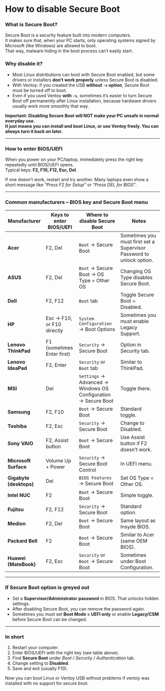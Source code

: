 # How to disable Secure Boot

### What is Secure Boot?
Secure Boot is a security feature built into modern computers.  
It makes sure that, when your PC starts, only operating systems signed by Microsoft (like Windows) are allowed to boot.  
That way, malware hiding in the boot process can’t easily start.

### Why disable it?
- Most Linux distributions can boot with Secure Boot enabled, but some drivers or installers **don’t work properly** unless Secure Boot is disabled.  
- With Ventoy: if you created the USB **without `-s` option**, Secure Boot must be turned off to boot.  
- Even if you used Ventoy **with `-s`**, sometimes it’s easier to turn Secure Boot off permanently after Linux installation, because hardware drivers usually work more smoothly that way.

**Important: Disabling Secure Boot will NOT make your PC unsafe in normal everyday use.**  
**It just means you can install and boot Linux, or use Ventoy freely. You can always turn it back on later.**

---

### How to enter BIOS/UEFI
When you power on your PC/laptop, immediately press the right key repeatedly until BIOS/UEFI opens.  
Typical keys: **F2, F10, F12, Esc, Del**.  

If one doesn’t work, restart and try another. Many laptops even show a short message like *“Press F2 for Setup”* or *“Press DEL for BIOS”*.

---

### Common manufacturers – BIOS key and Secure Boot menu

| Manufacturer        | Keys to enter BIOS/UEFI                           | Where to disable Secure Boot                                             | Notes                                                                 |
|---------------------|---------------------------------------------------|--------------------------------------------------------------------------|-----------------------------------------------------------------------|
| **Acer**           | F2, Del                                           | `Boot` → Secure Boot                                                     | Sometimes you must first set a Supervisor Password to unlock option.   |
| **ASUS**           | F2, Del                                           | `Boot` → Secure Boot → OS Type = Other OS                                | Changing OS Type disables Secure Boot.                                |
| **Dell**           | F2, F12                                           | `Boot` tab                                                               | Toggle Secure Boot = Disabled.                                        |
| **HP**             | Esc → F10, or F10 directly                        | `System Configuration` → Boot Options                                    | Sometimes you must enable Legacy Support.                             |
| **Lenovo ThinkPad**| F1 (sometimes Enter first)                         | `Security` → Secure Boot                                                 | Option in Security tab.                                               |
| **Lenovo IdeaPad** | F2, Enter                                         | `Security` or `Boot` tab                                                 | Similar to ThinkPad.                                                  |
| **MSI**            | Del                                               | `Settings` → Advanced → Windows OS Configuration → Secure Boot           | Toggle there.                                                         |
| **Samsung**        | F2, F10                                           | `Boot` → Secure Boot                                                     | Standard toggle.                                                      |
| **Toshiba**        | F2, Esc                                           | `Security` → Secure Boot                                                 | Change to Disabled.                                                   |
| **Sony VAIO**      | F2, Assist button                                 | `Boot` → Secure Boot                                                     | Use Assist button if F2 doesn’t work.                                 |
| **Microsoft Surface** | Volume Up + Power                              | `Security` → Secure Boot Control                                         | In UEFI menu.                                                         |
| **Gigabyte (desktops)** | Del                                          | `BIOS Features` → Secure Boot                                            | Set OS Type = Other OS.                                               |
| **Intel NUC**      | F2                                                | `Boot` → Secure Boot                                                     | Simple toggle.                                                        |
| **Fujitsu**        | F2, F12                                           | `Security` → Secure Boot                                                 | Standard option.                                                      |
| **Medion**         | F2, Del                                           | `Boot` → Secure Boot                                                     | Same layout as Insyde BIOS.                                           |
| **Packard Bell**   | F2                                                | `Boot` → Secure Boot                                                     | Similar to Acer (same OEM BIOS).                                      |
| **Huawei (MateBook)** | F2, Esc                                        | `Security` or `Boot` → Secure Boot                                       | Sometimes under Boot Configuration.                                   |

---

### If Secure Boot option is greyed out
- Set a **Supervisor/Administrator password** in BIOS. That unlocks hidden settings.  
- After disabling Secure Boot, you can remove the password again.  
- Sometimes you must set **Boot Mode = UEFI only** or enable **Legacy/CSM** before Secure Boot can be changed.

---

### In short
1. Restart your computer.  
2. Enter BIOS/UEFI with the right key (see table above).  
3. Find **Secure Boot** under *Boot* / *Security* / *Authentication* tab.  
4. Change setting to **Disabled**.  
5. Save and exit (usually F10).  

Now you can boot Linux or Ventoy USB without problems if ventoy was installed with no support for secure boot.
